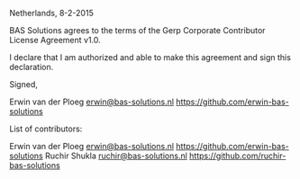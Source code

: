 Netherlands, 8-2-2015

BAS Solutions agrees to the terms of the Gerp Corporate Contributor License
Agreement v1.0.

I declare that I am authorized and able to make this agreement and sign this
declaration.

Signed,

Erwin van der Ploeg erwin@bas-solutions.nl https://github.com/erwin-bas-solutions

List of contributors:

Erwin van der Ploeg erwin@bas-solutions.nl https://github.com/erwin-bas-solutions
Ruchir Shukla ruchir@bas-solutions.nl https://github.com/ruchir-bas-solutions